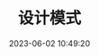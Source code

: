 ---
pageComponent: 
  name: Catalogue
  data: 
    key: java/80.DesignPattern
    imgUrl: /img/category/deep-learning.png
    description: 设计模式三重境界
title: 设计模式
permalink: /java/DesignPattern/
date: 2023-06-02 10:49:20
---